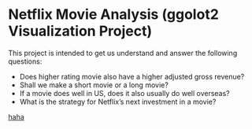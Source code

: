 # Netflix Movie Analysis (ggolot2 Visualization Project)

This project is intended to get us understand and answer the following questions:
-	Does higher rating movie also have a higher adjusted gross revenue?
-	Shall we make a short movie or a long movie?
-	If a movie does well in US, does it also usually do well overseas? 
-	What is the strategy for Netflix’s next investment in a movie?

[haha](https://user-images.githubusercontent.com/32560872/37582235-406e529a-2b09-11e8-9bb5-dd4f96a432ab.png)
